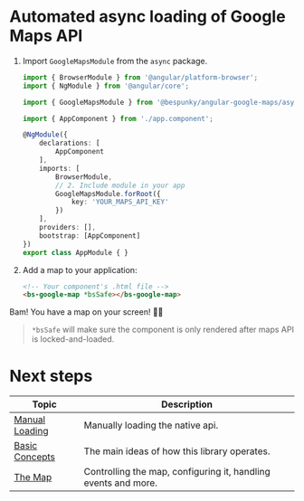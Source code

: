 # Automated async loading of Google Maps API

1. Import `GoogleMapsModule` from the `async` package.

    ```typescript
    import { BrowserModule } from '@angular/platform-browser';
    import { NgModule } from '@angular/core';

    import { GoogleMapsModule } from '@bespunky/angular-google-maps/async'; // 1. Import module

    import { AppComponent } from './app.component';

    @NgModule({
        declarations: [
            AppComponent
        ],
        imports: [
            BrowserModule,
            // 2. Include module in your app
            GoogleMapsModule.forRoot({
                key: 'YOUR_MAPS_API_KEY'
            })
        ],
        providers: [], 
        bootstrap: [AppComponent]
    })
    export class AppModule { }
    ```

2. Add a map to your application:
   
    ```html
    <!-- Your component's .html file -->
    <bs-google-map *bsSafe></bs-google-map>
    ```

Bam! You have a map on your screen! 🤟😎

> `*bsSafe` will make sure the component is only rendered after maps API is locked-and-loaded.

# Next steps
| Topic | Description |
| ----- | ----------- |
|[Manual Loading](/Getting-Started/Manually-Loading)|Manually loading the native api.
|[Basic Concepts](../Basic-Concepts.md)|The main ideas of how this library operates.|
|[The Map](/The-Map)|Controlling the map, configuring it, handling events and more.|